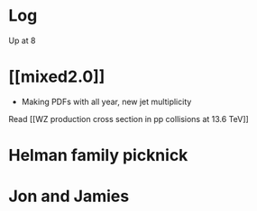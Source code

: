 

# Log

Up at 8

# [[mixed2.0]]
- Making PDFs with all year, new jet multiplicity 

Read [[WZ production cross section in pp collisions at 13.6 TeV]]

# Helman family picknick

# Jon and Jamies



